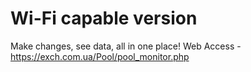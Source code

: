 # Wi-Fi capable version 
Make changes, see data, all in one place! Web Access - https://exch.com.ua/Pool/pool_monitor.php
